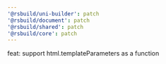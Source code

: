 ```yaml
---
'@rsbuild/uni-builder': patch
'@rsbuild/document': patch
'@rsbuild/shared': patch
'@rsbuild/core': patch
---
```


feat: support html.templateParameters as a function
